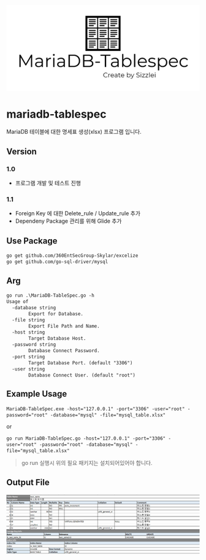 ![ex_screenshot](./img/MariaDB-Tablespec-logo.png)
# mariadb-tablespec

MariaDB 테이블에 대한 명세표 생성(xlsx) 프로그램 입니다. 

## Version
### 1.0
+ 프로그램 개발 및 테스트 진행

### 1.1
+ Foreign Key 에 대한 Delete_rule / Update_rule 추가
+ Dependeny Package 관리를 위해 Glide 추가

## Use Package 
```
go get github.com/360EntSecGroup-Skylar/excelize
go get github.com/go-sql-driver/mysql
```

## Arg
```
go run .\MariaDB-TableSpec.go -h
Usage of 
  -database string
        Export for Database.
  -file string
        Export File Path and Name.
  -host string
        Target Database Host.
  -password string
        Database Connect Password.
  -port string
        Target Database Port. (default "3306")
  -user string
        Database Connect User. (default "root")
```

## Example Usage
```
MariaDB-TableSpec.exe -host="127.0.0.1" -port="3306" -user="root" -password="root" -database="mysql" -file="mysql_table.xlsx"
```
or
```
go run MariaDB-TableSpec.go -host="127.0.0.1" -port="3306" -user="root" -password="root" -database="mysql" -file="mysql_table.xlsx"
```
> go run 실행시 위의 필요 패키지는 설치되어있어야 합니다. 

## Output File
![ex_output](./img/ex_Output.png)